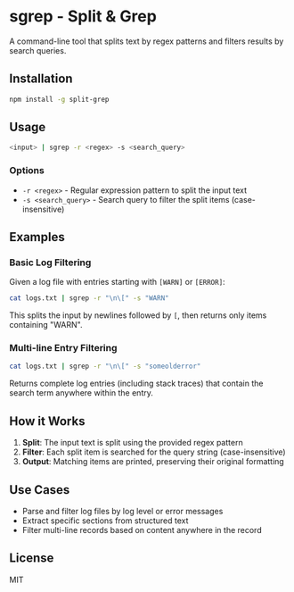 # sgrep - Split & Grep

A command-line tool that splits text by regex patterns and filters results by search queries.

## Installation

```bash
npm install -g split-grep
```

## Usage

```bash
<input> | sgrep -r <regex> -s <search_query>
```

### Options

- `-r <regex>` - Regular expression pattern to split the input text
- `-s <search_query>` - Search query to filter the split items (case-insensitive)

## Examples

### Basic Log Filtering

Given a log file with entries starting with `[WARN]` or `[ERROR]`:

```bash
cat logs.txt | sgrep -r "\n\[" -s "WARN"
```

This splits the input by newlines followed by `[`, then returns only items containing "WARN".

### Multi-line Entry Filtering

```bash
cat logs.txt | sgrep -r "\n\[" -s "someolderror"
```

Returns complete log entries (including stack traces) that contain the search term anywhere within the entry.

## How it Works

1. **Split**: The input text is split using the provided regex pattern
2. **Filter**: Each split item is searched for the query string (case-insensitive)
3. **Output**: Matching items are printed, preserving their original formatting

## Use Cases

- Parse and filter log files by log level or error messages
- Extract specific sections from structured text
- Filter multi-line records based on content anywhere in the record

## License

MIT
